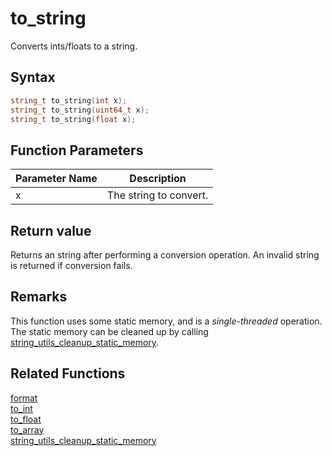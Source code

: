 
# to_string

Converts ints/floats to a string.

## Syntax

```cpp
string_t to_string(int x);
string_t to_string(uint64_t x);
string_t to_string(float x);
```

## Function Parameters

Parameter Name | Description
--- | ---
x | The string to convert.

## Return value

Returns an string after performing a conversion operation. An invalid string is returned if conversion fails.

## Remarks

This function uses some static memory, and is a *single-threaded* operation. The static memory can be cleaned up by calling [string_utils_cleanup_static_memory](https://github.com/RandyGaul/cute_framework/blob/master/doc/string/string/string_utils_cleanup_static_memory.md).

## Related Functions

[format](https://github.com/RandyGaul/cute_framework/blob/master/doc/string/string/format.md)  
[to_int](https://github.com/RandyGaul/cute_framework/blob/master/doc/string/string/to_int.md)  
[to_float](https://github.com/RandyGaul/cute_framework/blob/master/doc/string/string/to_float.md)  
[to_array](https://github.com/RandyGaul/cute_framework/blob/master/doc/string/string/to_array.md)  
[string_utils_cleanup_static_memory](https://github.com/RandyGaul/cute_framework/blob/master/doc/string/string/string_utils_cleanup_static_memory.md)  
